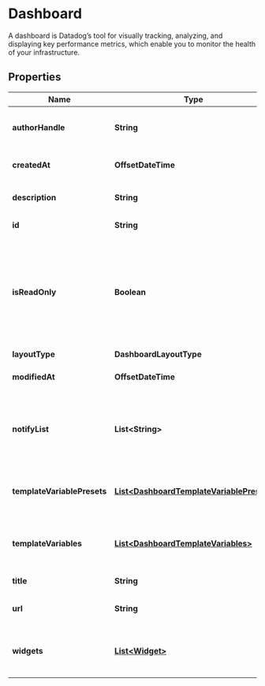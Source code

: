 

# Dashboard

A dashboard is Datadog’s tool for visually tracking, analyzing, and displaying key performance metrics, which enable you to monitor the health of your infrastructure.
## Properties

Name | Type | Description | Notes
------------ | ------------- | ------------- | -------------
**authorHandle** | **String** | Identifier of the dashboard author. |  [optional] [readonly]
**createdAt** | **OffsetDateTime** | Creation date of the dashboard. |  [optional] [readonly]
**description** | **String** | Description of the dashboard. |  [optional]
**id** | **String** | ID of the dashboard. |  [optional] [readonly]
**isReadOnly** | **Boolean** | Whether this dashboard is read-only. If True, only the author and admins can make changes to it. |  [optional]
**layoutType** | **DashboardLayoutType** |  | 
**modifiedAt** | **OffsetDateTime** | Modification date of the dashboard. |  [optional] [readonly]
**notifyList** | **List&lt;String&gt;** | List of handles of users to notify when changes are made to this dashboard. |  [optional]
**templateVariablePresets** | [**List&lt;DashboardTemplateVariablePreset&gt;**](DashboardTemplateVariablePreset.md) | Array of template variables saved views. |  [optional]
**templateVariables** | [**List&lt;DashboardTemplateVariables&gt;**](DashboardTemplateVariables.md) | List of template variables for this dashboard. |  [optional]
**title** | **String** | Title of the dashboard. | 
**url** | **String** | The URL of the dashboard. |  [optional] [readonly]
**widgets** | [**List&lt;Widget&gt;**](Widget.md) | List of widgets to display on the dashboard. | 



